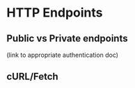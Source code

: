 # HTTP Endpoints

## Public vs Private endpoints

\(link to appropriate authentication doc\)

## cURL/Fetch



